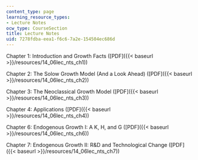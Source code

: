 ```yaml
---
content_type: page
learning_resource_types:
- Lecture Notes
ocw_type: CourseSection
title: Lecture Notes
uid: 7278fdba-eea1-f6c6-7a2e-154504ec686d
---
```


Chapter 1: Introduction and Growth Facts ([PDF]({{< baseurl >}}/resources/14_06lec_nts_ch1))

Chapter 2: The Solow Growth Model (And a Look Ahead) ([PDF]({{< baseurl >}}/resources/14_06lec_nts_ch2))

Chapter 3: The Neoclassical Growth Model ([PDF]({{< baseurl >}}/resources/14_06lec_nts_ch3))

Chapter 4: Applications ([PDF]({{< baseurl >}}/resources/14_06lec_nts_ch4))

Chapter 6: Endogenous Growth I: A K, H, and G ([PDF]({{< baseurl >}}/resources/14_06lec_nts_ch6))

Chapter 7: Endogenous Growth II: R&D and Technological Change ([PDF]({{< baseurl >}}/resources/14_06lec_nts_ch7))